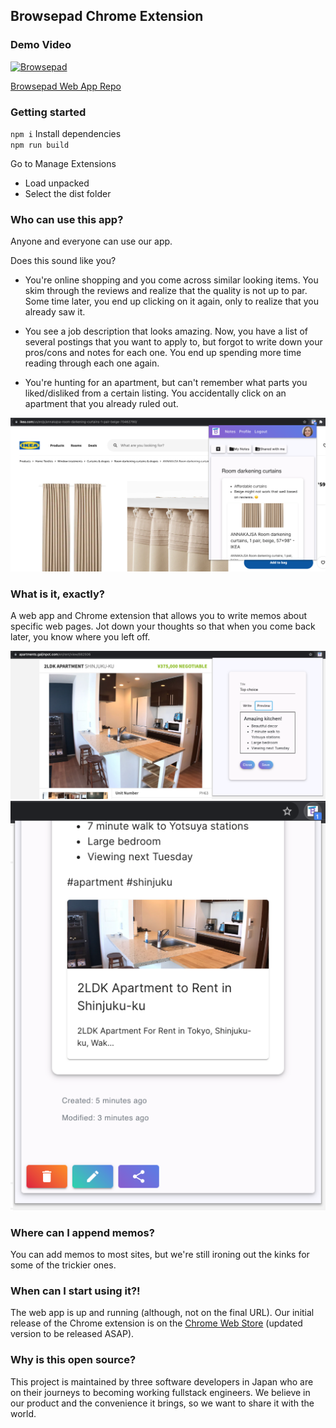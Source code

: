 ## Browsepad Chrome Extension

### Demo Video

[![Browsepad](https://i.imgur.com/AVBMYfl.png)](https://youtu.be/Gh2YLf-1mgM?t=338)

<a href="https://github.com/Cury-Sohoni-Lau/browsepad">Browsepad Web App Repo</a>

### Getting started

`npm i` Install dependencies <br />
`npm run build` <br />

Go to Manage Extensions <br />
- Load unpacked
- Select the dist folder

### Who can use this app?
Anyone and everyone can use our app.

Does this sound like you?

- You're online shopping and you come across similar looking items.  You skim through the reviews and realize that the quality is not up to par. Some time later, you end up clicking on it again, only to realize that you already saw it. 

- You see a job description that looks amazing. Now, you have a list of several postings that you want to apply to, but forgot to write down your pros/cons and notes for each one. You end up spending more time reading through each one again. 

- You're hunting for an apartment, but can't remember what parts you liked/disliked from a certain listing. You accidentally click on an apartment that you already ruled out.

<img src="ikea.png" width="600" />

### What is it, exactly?
A web app and Chrome extension that allows you to write memos about specific web pages. Jot down your thoughts so that when you come back later, you know where you left off. 

<img src="apartment1.png" width="600" />
<img src="apartment2.png" width="600" />

### Where can I append memos? 
You can add memos to most sites, but we're still ironing out the kinks for some of the trickier ones. 

### When can I start using it?!
The web app is up and running (although, not on the final URL). Our initial release of the Chrome extension is on the <a href="https://chrome.google.com/webstore/detail/browsepad-extension/efeaahemcgmapoodfaniiginekegkllj">Chrome Web Store</a> (updated version to be released ASAP).

### Why is this open source?
This project is maintained by three software developers in Japan who are on their journeys to becoming working fullstack engineers. We believe in our product and the convenience it brings, so we want to share it with the world.   



